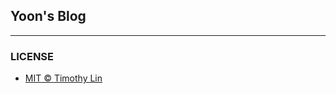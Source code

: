 ## Yoon's Blog

---

### LICENSE
- [MIT © Timothy Lin](https://github.com/timlrx/tailwind-nextjs-starter-blog)